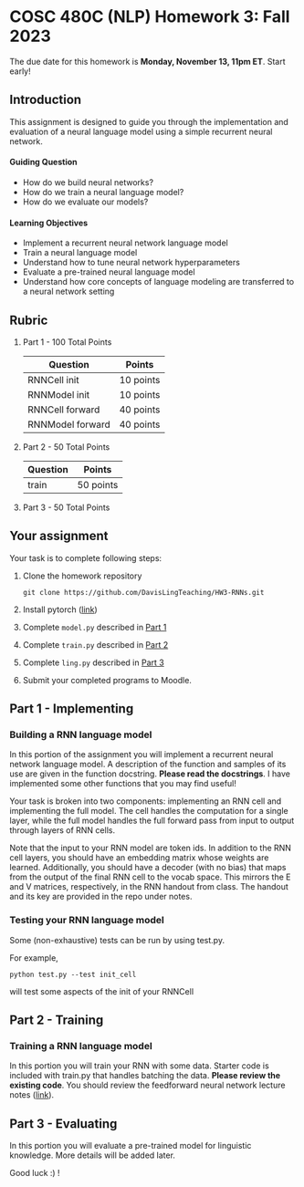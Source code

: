 # COSC 480C (NLP) Homework 3: Fall 2023

The due date for this homework is **Monday, November 13, 11pm ET**.
Start early!

## Introduction

This assignment is designed to guide you through the implementation and
evaluation of a neural language model using a simple recurrent neural network. 

#### Guiding Question
- How do we build neural networks? 
- How do we train a neural language model? 
- How do we evaluate our models? 

#### Learning Objectives
- Implement a recurrent neural network language model
- Train a neural language model
- Understand how to tune neural network hyperparameters 
- Evaluate a pre-trained neural language model 
- Understand how core concepts of language modeling are transferred to a neural
  network setting 

## Rubric 

1. Part 1 - 100 Total Points

    | Question | Points |
    | -------- | ------ | 
    | RNNCell init | 10 points |
    | RNNModel init | 10 points |
    | RNNCell forward | 40 points |
    | RNNModel forward | 40 points |

2. Part 2 - 50 Total Points

    | Question | Points |
    | -------- | ------ | 
    | train    | 50 points |

3. Part 3 - 50 Total Points


## Your assignment

Your task is to complete following steps:

1. Clone the homework repository

    ```
    git clone https://github.com/DavisLingTeaching/HW3-RNNs.git
    ```

2. Install pytorch ([link](https://pytorch.org/get-started/locally/))

4. Complete `model.py` described in [Part 1](#part-1)
5. Complete `train.py` described in [Part 2](#part-2)
6. Complete `ling.py` described in [Part 3](#part-3)
7. Submit your completed programs to Moodle.

## Part 1 - Implementing

### Building a RNN language model

In this portion of the assignment you will implement a recurrent neural network
language model. A description of the function and samples of its use are given in the
function docstring. **Please read the docstrings**. I have implemented some
other functions that you may find useful! 

Your task is broken into two components: implementing an RNN cell and
implementing the full model. The cell handles the computation for a single
layer, while the full model handles the full forward pass from input to output
through layers of RNN cells. 

Note that the input to your RNN model are token ids. In addition to the RNN cell
layers, you should have an embedding matrix whose weights are learned.
Additionally, you should have a decoder (with no bias) that maps from the output
of the final RNN cell to the vocab space. This mirrors the E and V matrices,
respectively, in the RNN handout from class. The handout and its key are
provided in the repo under notes. 

### Testing your RNN language model

Some (non-exhaustive) tests can be run by using test.py. 

For example, 

    python test.py --test init_cell

will test some aspects of the init of your RNNCell

## Part 2 - Training

### Training a RNN language model

In this portion you will train your RNN with some data. Starter code is included
with train.py that handles batching the data. **Please review the existing
code**. You should review the feedforward neural network lecture notes
([link](https://github.com/DavisLingTeaching/PyTorchNN)). 

## Part 3 - Evaluating 

In this portion you will evaluate a pre-trained model for linguistic knowledge.
More details will be added later. 

Good luck :) !
